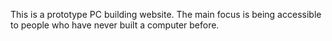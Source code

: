This is a prototype PC building website. The main focus is being accessible to people who have never built a computer before.